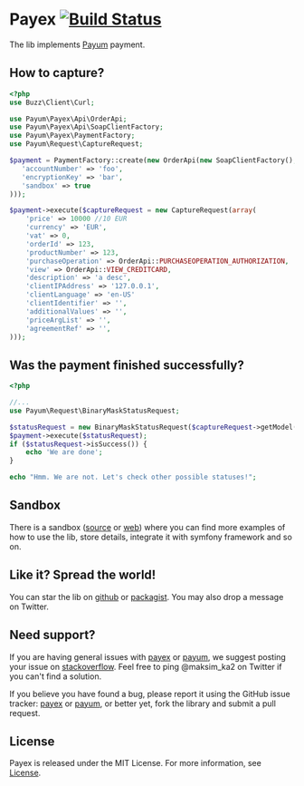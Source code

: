 Payex [![Build Status](https://travis-ci.org/Payum/Payex.png?branch=master)](https://travis-ci.org/Payum/Payex)
=====

The lib implements [Payum](http://www.payexpim.com/) payment.

## How to capture?

```php
<?php
use Buzz\Client\Curl;

use Payum\Payex\Api\OrderApi;
use Payum\Payex\Api\SoapClientFactory;
use Payum\Payex\PaymentFactory;
use Payum\Request\CaptureRequest;

$payment = PaymentFactory::create(new OrderApi(new SoapClientFactory(), array(
   'accountNumber' => 'foo',
   'encryptionKey' => 'bar',
   'sandbox' => true
)));

$payment->execute($captureRequest = new CaptureRequest(array(
    'price' => 10000 //10 EUR
    'currency' => 'EUR',
    'vat' => 0,
    'orderId' => 123,
    'productNumber' => 123,
    'purchaseOperation' => OrderApi::PURCHASEOPERATION_AUTHORIZATION,
    'view' => OrderApi::VIEW_CREDITCARD,
    'description' => 'a desc',
    'clientIPAddress' => '127.0.0.1',
    'clientLanguage' => 'en-US'
    'clientIdentifier' => '',
    'additionalValues' => '',
    'priceArgList' => '',
    'agreementRef' => '',
)));
```

## Was the payment finished successfully?

```php
<?php

//...
use Payum\Request\BinaryMaskStatusRequest;

$statusRequest = new BinaryMaskStatusRequest($captureRequest->getModel());
$payment->execute($statusRequest);
if ($statusRequest->isSuccess()) {
    echo 'We are done';
}

echo "Hmm. We are not. Let's check other possible statuses!";
```

## Sandbox

There is a sandbox ([source](https://github.com/Payum/PayumBundleSandbox) or [web](http://sandbox.payum.forma-dev.com/)) where you can find more examples of how to use the lib, store details, integrate it with symfony framework and so on.

## Like it? Spread the world!

You can star the lib on [github](https://github.com/Payum/Payex) or [packagist](https://packagist.org/packages/payum/payex). You may also drop a message on Twitter.

## Need support?

If you are having general issues with [payex](https://github.com/Payum/Payex) or [payum](https://github.com/Payum/Payum), we suggest posting your issue on [stackoverflow](http://stackoverflow.com/). Feel free to ping @maksim_ka2 on Twitter if you can't find a solution.

If you believe you have found a bug, please report it using the GitHub issue tracker: [payex](https://github.com/Payum/Payex/issues) or [payum](https://github.com/Payum/Payum/issues), or better yet, fork the library and submit a pull request.

## License

Payex is released under the MIT License. For more information, see [License](LICENSE).